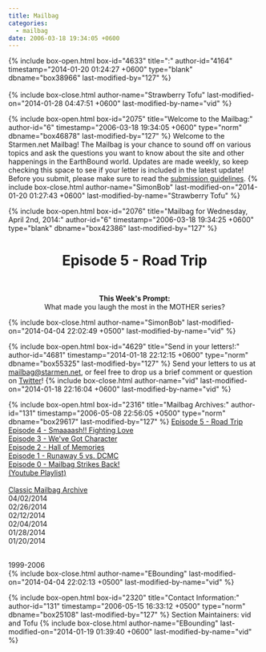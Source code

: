 ```yaml
---
title: Mailbag
categories:
  - mailbag
date: 2006-03-18 19:34:05 +0600
---
```

{% include box-open.html box-id="4633" title=":" author-id="4164" timestamp="2014-01-20 01:24:27 +0600" type="blank" dbname="box38966" last-modified-by="127" %}
<br />
<br />
{% include box-close.html author-name="Strawberry Tofu" last-modified-on="2014-01-28 04:47:51 +0600" last-modified-by-name="vid" %}

{% include box-open.html box-id="2075" title="Welcome to the Mailbag:" author-id="6" timestamp="2006-03-18 19:34:05 +0600" type="norm" dbname="box46878" last-modified-by="127" %}
Welcome to the Starmen.net Mailbag! The Mailbag is your chance to sound off on various topics and ask the questions you want to know about the site and other happenings in the EarthBound world. Updates are made weekly, so keep checking this space to see if your letter is included in the latest update! Before you submit, please make sure to read the <A HREF="/mailbag/ppguidelines.php">submission guidelines</A>.
{% include box-close.html author-name="SimonBob" last-modified-on="2014-01-20 01:27:43 +0600" last-modified-by-name="Strawberry Tofu" %}

{% include box-open.html box-id="2076" title="Mailbag for Wednesday, April 2nd, 2014:" author-id="6" timestamp="2006-03-18 19:34:25 +0600" type="blank" dbname="box42386" last-modified-by="127" %}
<h1><center>Episode 5 - Road Trip</center></h1><br/>

<center><youtube vid="/Kl-D5n9jbFU"/></center>

<center><P />
<b>This Week's Prompt:</b>
<BR />
What made you laugh the most in the MOTHER series?</center>
{% include box-close.html author-name="SimonBob" last-modified-on="2014-04-04 22:02:49 +0500" last-modified-by-name="vid" %}

{% include box-open.html box-id="4629" title="Send in your letters!:" author-id="4681" timestamp="2014-01-18 22:12:15 +0600" type="norm" dbname="box55325" last-modified-by="127" %}
Send your letters to us at <a href="mailto:mailbag@starmen.net?Subject=Starmen.Net Mailbag" target="_top">mailbag@starmen.net</a>, or feel free to drop us a brief comment or question on <a href="http://www.twitter.com/smnetmailbag/">Twitter</a>!
{% include box-close.html author-name="vid" last-modified-on="2014-01-18 22:16:04 +0600" last-modified-by-name="vid" %}

{% include box-open.html box-id="2316" title="Mailbag Archives:" author-id="131" timestamp="2006-05-08 22:56:05 +0500" type="norm" dbname="box29617" last-modified-by="127" %}
<table1 />
<a href="/mailbag/video/140402.php">Episode 5 - Road Trip</a><br />
<a href="/mailbag/video/140226.php">Episode 4 - Smaaaash!! Fighting Love</a><br />
<a href="/mailbag/video/140212.php">Episode 3 - We've Got Character</a><br />
<a href="/mailbag/video/140204.php">Episode 2 - Hall of Memories</a><br />
<a href="/mailbag/video/140128.php">Episode 1 - Runaway 5 vs. DCMC</a><br />
<a href="/mailbag/video/140120.php">Episode 0 - Mailbag Strikes Back!</a><br />
<a href="http://www.youtube.com/playlist?list=PLwflybUAqXwSTVwfcML9UO0Xldeu7wZTX">(Youtube Playlist)</a>
<br />
<br />
<a href="/mailbag/mbarchive.php">Classic Mailbag Archive</a><br />
<table2 />
04/02/2014<br />
02/26/2014<br />
02/12/2014<br />
02/04/2014<br />
01/28/2014<br />
01/20/2014<br />


<br />
1999-2006<br />
<table3 />
{% include box-close.html author-name="EBounding" last-modified-on="2014-04-04 22:02:13 +0500" last-modified-by-name="vid" %}

{% include box-open.html box-id="2320" title="Contact Information:" author-id="131" timestamp="2006-05-15 16:33:12 +0500" type="norm" dbname="box25108" last-modified-by="127" %}
<table1 /> Section Maintainers: <table2 /> vid and Tofu <table3 />
{% include box-close.html author-name="EBounding" last-modified-on="2014-01-19 01:39:40 +0600" last-modified-by-name="vid" %}
